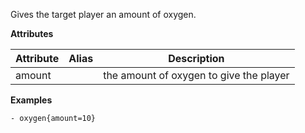 Gives the target player an amount of oxygen.

**Attributes**

| Attribute | Alias | Description |
| --------- | ----- | ----------- |
| amount|   | the amount of oxygen to give the player |

**Examples**

```
- oxygen{amount=10}
```